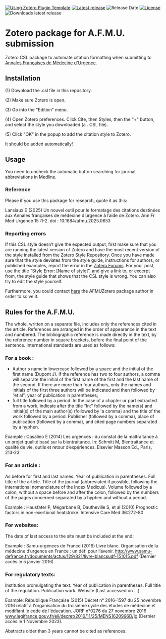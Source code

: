 [![Using Zotero Plugin Template](https://img.shields.io/badge/Using-Zotero%20Plugin%20Template-blue?style=flat-round&logo=github)](https://github.com/windingwind/zotero-plugin-template)
[![Latest release](https://img.shields.io/github/release/edlansiaux/AFMUzotero)](edlansiaux/AFMUzotero/releases)
![Release Date](https://img.shields.io/github/release-date/edlansiaux/AFMUzotero?color=9cf)
[![License](https://img.shields.io/github/license/edlansiaux/AFMUzotero)](https://github.com/edlansiaux/AFMUzotero/blob/master/LICENSE)
![Downloads latest release](https://img.shields.io/github/downloads/edlansiaux/AFMUzotero/latest/total?color=yellow)

# Zotero package for A.F.M.U. submission

Zotero CSL package to automate citation formatting when submitting to [Annales Françaises de Médecine d'Urgence](https://www.jle.com/fr/revues/fmu/revue.phtml).

## Installation
(1) Download the .csl file in this repository.

(2) Make sure Zotero is open.

(3) Go into the "Edition" menu.

(4) Open Zotero preferences. Click Cite, then Styles, then the "+" button, and select the style you downloaded (a . CSL file).

(5) Click "OK" in the popup to add the citation style to Zotero. 

It should be added automatically!

## Usage

You need to uncheck the automatic button searching for journal abbreviations in Medline.

### Reference

Please if you use this package for research, quote it as this:

Lansiaux E (2025) Un nouvel outil pour le formatage des citations destinées aux Annales françaises de médecine d’urgence à l’aide de Zotero. Ann Fr Med Urgence 15 :1-2. doi : 10.1684/afmu.2025.0653

### Reporting errors
If this CSL style doesn’t give the expected output, first make sure that you are running the latest version of Zotero and have the most recent version of the style installed from the Zotero Style Repository. Once you have made sure that the style deviates from the style guide, instructions for authors, or published examples, report the error in the [Zotero Forums](https://www.zotero.org/forum). For your post, use the title “Style Error: [Name of style]”, and give a link to, or excerpt from, the style guide that shows that the CSL style is wrong. You can also try to edit the style yourself. 

Furthermore, you could contact [here](edouard.lansiaux@orange.fr) the AFMUZotero package author in order to solve it.

## Rules for the A.F.M.U.
The whole, written on a separate file, includes only the references cited in the article. References are arranged in the order of appearance in the text and numbered. The bibliographic reference is made directly in the text, by the reference number in square brackets, before the final point of the sentence. International standards are used as follows:

### For a book :
- Author's name in lowercase followed by a space and the initial of the first name (Dupont J). If the reference has two to four authors, a comma will separate the initial of the first name of the first and the last name of the second. If there are more than four authors, only the names and initials of the first three authors will be indicated and then followed by “et al”;
year of publication in parentheses;
- full title followed by a period. In the case of a chapter or part extracted from a work, indicate after the title “In:” followed by the name(s) and initial(s) of the main author(s) (followed by 'a comma) and the title of the work followed by a period. Publisher (followed by a comma), place of publication (followed by a comma), and cited page numbers separated by a hyphen.

Example : Casalino E (2014) Les urgences : du constat de la maltraitance à un projet qualité basé sur la bientraitance. In: Schmitt M, Bientraitance et qualité de vie, outils et retour d’expériences. Elsevier Masson Ed., Paris, 213-23

### For an article :
As before for first and last names. Year of publication in parentheses. Full title of the article. Title of the journal (abbreviated if possible, following the international nomenclature of the Index Medicus). Volume followed by a colon, without a space before and after the colon, followed by the numbers of the pages concerned separated by a hyphen and without a period.

Example : Hausfater P, Mégarbane B, Dautheville S, et al (2010) Prognostic factors in non-exertional heatstroke. Intensive Care Med 36:272-80

### For websites:

The date of last access to the site must be included at the end:

Example : Samu-urgences de France (2016) Livre blanc. Organisation de la médecine d’urgence en France : un défi pour l’avenir. http://www.samu-defrance.fr/documents/actus/129/821/livre-blancsudf-151015.pdf (Dernier accès le 5 janvier 2016)

### For regulatory texts:

Institution promulgating the text. Year of publication in parentheses. Full title of the regulation. Publication work. Website (Last accessed on …).

Example: République Française (2015) Décret n° 2016-1597 du 25 novembre 2016 relatif à l'organisation du troisième cycle des études de médecine et modifiant le code de l'éducation. JORF n°0276 du 27 novembre 2016 www.legifrance.gouv.fr/eli/decret/2016/11/25/MENS1620996D/jo (Dernier accès le 1 Novembre 2023).

Abstracts older than 3 years cannot be cited as references.
